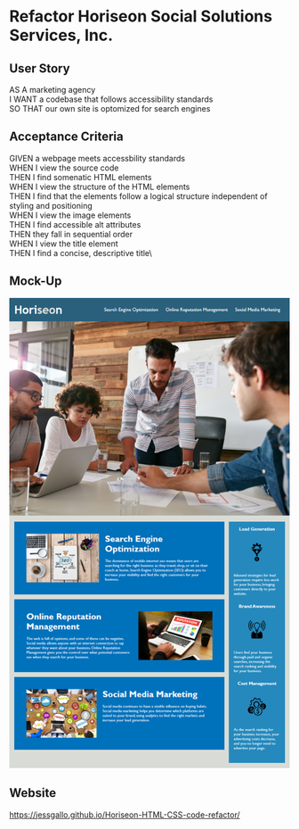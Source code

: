 # Refactor Horiseon Social Solutions Services, Inc.

## User Story
AS A marketing agency\
I WANT a codebase that follows accessibility standards\
SO THAT our own site is optomized for search engines

## Acceptance Criteria
GIVEN a webpage meets accessbility standards\
WHEN I view the source code\
THEN I find somenatic HTML elements\
WHEN I view the structure of the HTML elements\
THEN I find that the elements follow a logical structure independent of styling and positioning\
WHEN I view the image elements\
THEN I find accessible alt attributes\
THEN they fall in sequential order\
WHEN I view the title element\
THEN I find a concise, descriptive title\

## Mock-Up

![mock-up](assets/images/mock-up.png)


## Website
https://jessgallo.github.io/Horiseon-HTML-CSS-code-refactor/